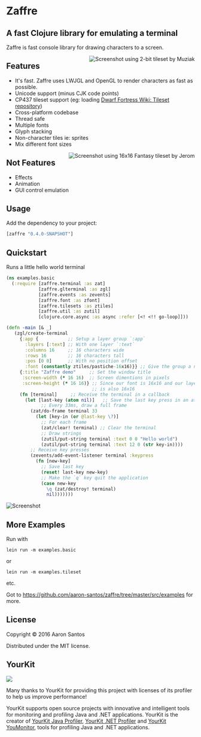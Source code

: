 # Zaffre

## A fast Clojure library for emulating a terminal

Zaffre is fast console library for drawing characters to a screen.

<img src="https://cloud.githubusercontent.com/assets/1139945/14769786/a4815352-0a15-11e6-8d01-38d650a0a212.png" alt="Screenshot using 2-bit tileset by Muziak" title="Screenshot using 2-bit tileset by Muziak" align="right" />

## Features
  * It's fast. Zaffre uses LWJGL and OpenGL to render characters as fast as possible.
  * Unicode support (minus CJK code points)
  * CP437 tileset support (eg: loading [Dwarf Fortress Wiki: Tileset repository](http://dwarffortresswiki.org/index.php/Tileset_repository))
  * Cross-platform codebase
  * Thread safe
  * Multiple fonts
  * Glyph stacking
  * Non-character tiles ie: sprites
  * Mix different font sizes

<img src="https://cloud.githubusercontent.com/assets/1139945/14769784/a40b1aa2-0a15-11e6-9252-8d6598e697bb.png" alt="Screenshot using 16x16 Fantasy tileset by Jerom" title="Screenshot using 16x16 Fantasy tileset by Jerom" align="right" />

## Not Features
  * Effects
  * Animation
  * GUI control emulation

## Usage

Add the dependency to your project:

```clojure
[zaffre "0.4.0-SNAPSHOT"]
```

## Quickstart

Runs a little hello world terminal

```clojure
(ns examples.basic
  (:require [zaffre.terminal :as zat]
            [zaffre.glterminal :as zgl]
            [zaffre.events :as zevents]
            [zaffre.font :as zfont]
            [zaffre.tilesets :as ztiles]
            [zaffre.util :as zutil]
            [clojure.core.async :as async :refer [<! <!! go-loop]]))

(defn -main [& _]
   (zgl/create-terminal
     {:app {           ;; Setup a layer group `:app`
       :layers [:text] ;; With one layer `:text`
       :columns 16     ;; 16 characters wide
       :rows 16        ;; 16 characters tall
       :pos [0 0]      ;; With no position offset
       :font (constantly ztiles/pastiche-16x16)}} ;; Give the group a nice font
     {:title "Zaffre demo"     ;; Set the window title
      :screen-width (* 16 16)  ;; Screen dimentions in pixels
      :screen-height (* 16 16)} ;; Since our font is 16x16 and our layer group
                                ;; is also 16x16
     (fn [terminal]     ;; Receive the terminal in a callback
       (let [last-key (atom nil)]   ;; Save the last key press in an atom
             ;; Every 33ms, draw a full frame
         (zat/do-frame terminal 33
           (let [key-in (or @last-key \?)]
             ;; For each frame
             (zat/clear! terminal) ;; Clear the terminal
             ;; Draw strings
             (zutil/put-string terminal :text 0 0 "Hello world")
             (zutil/put-string terminal :text 12 0 (str key-in))))
         ;; Receive key presses
         (zevents/add-event-listener terminal :keypress
           (fn [new-key]
             ;; Save last key
             (reset! last-key new-key)
             ;; Make the `q` key quit the application
             (case new-key
               \q (zat/destroy! terminal)
               nil)))))))
```


<img src="https://cloud.githubusercontent.com/assets/1139945/14769783/a3f2141c-0a15-11e6-9103-be02a9809c8c.png" alt="Screenshot" title="" />

## More Examples

Run with

`lein run -m examples.basic`

or

`lein run -m examples.tileset`

etc.

Got to https://github.com/aaron-santos/zaffre/tree/master/src/examples for more.


## License

Copyright © 2016 Aaron Santos

Distributed under the MIT license.

## YourKit
![](https://www.yourkit.com/images/yklogo.png)

Many thanks to YourKit for providing this project with licenses of its profiler to help us improve performance!

YourKit supports open source projects with innovative and intelligent tools
for monitoring and profiling Java and .NET applications.
    YourKit is the creator of [YourKit Java Profiler](https://www.yourkit.com/java/profiler/),
    [YourKit .NET Profiler](https://www.yourkit.com/.net/profiler/) and
    [YourKit YouMonitor](https://www.yourkit.com/youmonitor), tools for profiling Java and .NET applications.

